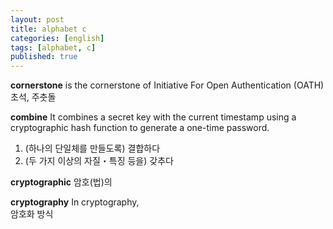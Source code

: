 ```yaml
---
layout: post
title: alphabet c
categories: [english]
tags: [alphabet, c]
published: true
---
```


**cornerstone**
is the cornerstone of Initiative For Open Authentication (OATH)  
초석, 주춧돌

**combine**
It combines a secret key with the current timestamp using a cryptographic hash function to generate a one-time password.  
1. (하나의 단일체를 만들도록) 결합하다
2. (두 가지 이상의 자질・특징 등을) 갖추다

**cryptographic**
암호(법)의

**cryptography**
In cryptography,  
암호화 방식

